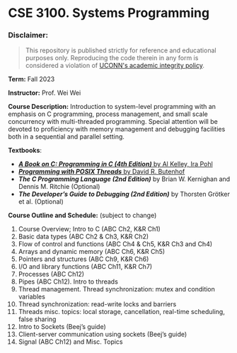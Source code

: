 # CSE 3100. Systems Programming

### Disclaimer:
> This repository is published strictly for reference and educational purposes only. Reproducing the code therein in any form is considered a violation of [UCONN's academic integrity policy](https://community.uconn.edu/the-student-code-appendix-a/).

**Term:** Fall 2023

**Instructor:** Prof. Wei Wei

**Course Description:**
Introduction to system-level programming with an emphasis on C programming, process management, and small scale concurrency with multi-threaded programming. Special attention will be devoted to proficiency with memory management and debugging facilities both in a sequential and parallel setting.

**Textbooks**:
* [***A Book on C: Programming in C (4th Edition)*** by Al Kelley, Ira Pohl](https://www.amazon.com/Book-Programming-4th-Al-Kelley/dp/0201183994)
* [***Programming with POSIX Threads*** by David R. Butenhof](https://www.amazon.com/Programming-POSIX-Threads-David-Butenhof-dp-0201633922/dp/0201633922/ref=mt_paperback?_encoding=UTF8&me=&qid=)
* ***The C Programming Language (2nd Edition)*** by Brian W. Kernighan and Dennis M. Ritchie (Optional)
* ***The Developer’s Guide to Debugging (2nd Edition)*** by Thorsten Grötker et al. (Optional)

**Course Outline and Schedule:** (subject to change)
1. Course Overview; Intro to C (ABC Ch2, K&R Ch1)
2. Basic data types (ABC Ch2 & Ch3, K&R Ch2)
3. Flow of control and functions (ABC Ch4 & Ch5, K&R Ch3 and Ch4)
4. Arrays and dynamic memory (ABC Ch6, K&R Ch5)
5. Pointers and structures (ABC Ch9, K&R Ch6)
6. I/O and library functions (ABC Ch11, K&R Ch7)
7. Processes (ABC Ch12)
8. Pipes (ABC Ch12). Intro to threads
9. Thread management. Thread synchronization: mutex and condition variables
10. Thread synchronization: read-write locks and barriers
11. Threads misc. topics: local storage, cancellation, real-time scheduling, false sharing
12. Intro to Sockets (Beej’s guide)
13. Client-server communication using sockets (Beej’s guide)
14. Signal (ABC Ch12) and Misc. Topics
